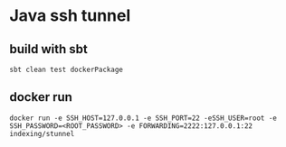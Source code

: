 # Java ssh tunnel

## build with sbt
`sbt clean test dockerPackage`

## docker run 
```
docker run -e SSH_HOST=127.0.0.1 -e SSH_PORT=22 -eSSH_USER=root -e SSH_PASSWORD=<ROOT_PASSWORD> -e FORWARDING=2222:127.0.0.1:22  indexing/stunnel

```